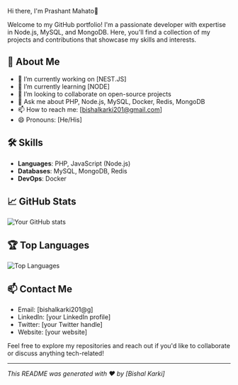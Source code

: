 Hi there, I'm Prashant Mahato👋

Welcome to my GitHub portfolio! I'm a passionate developer with expertise in  Node.js, MySQL,  and MongoDB. Here, you'll find a collection of my projects and contributions that showcase my skills and interests.

## 🚀 About Me

- 🔭 I’m currently working on [NEST.JS]
- 🌱 I’m currently learning [NODE]
- 👯 I’m looking to collaborate on open-source projects
- 💬 Ask me about PHP, Node.js, MySQL, Docker, Redis, MongoDB
- 📫 How to reach me: [bishalkarki201@gmail.com]
- 😄 Pronouns: [He/His]

## 🛠️ Skills

- **Languages**: PHP, JavaScript (Node.js)
- **Databases**: MySQL, MongoDB, Redis
- **DevOps**: Docker

## 📈 GitHub Stats

![Your GitHub stats](https://github-readme-stats.vercel.app/api?username=bysalkarki&show_icons=true&theme=radical)

## 🏆 Top Languages

![Top Languages](https://github-readme-stats.vercel.app/api/top-langs/?username=bysalkarki&layout=compact&theme=radical)

## 📫 Contact Me

- Email: [bishalkarki201@g]
- LinkedIn: [your LinkedIn profile]
- Twitter: [your Twitter handle]
- Website: [your website]

Feel free to explore my repositories and reach out if you'd like to collaborate or discuss anything tech-related!

---

*This README was generated with ❤️ by [Bishal Karki]*

